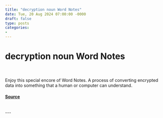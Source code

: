 ```yaml
---
title: "decryption noun Word Notes"
date: Tue, 20 Aug 2024 07:00:00 -0000
draft: false
type: posts
categories: 
- 
---
```

# decryption noun Word Notes

<br/>

<br/>
Enjoy this special encore of Word Notes. A process of converting encrypted data into something that a human or computer can understand.

#### [Source](https://thecyberwire.com/podcasts/word-notes/45/notes)

<br/>
---
